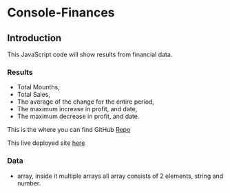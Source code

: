 # Console-Finances
## Introduction

This JavaScript code will show results from financial data.

### Results
- Total Mounths,
- Total Sales,
- The average of the change for the entire period,
- The maximum increase in profit, and date,
- The maximum decrease in profit, and date.

This is the where you can find GitHub [Repo](https://github.com/enx-code/Console-Finances)

This live deployed site [here](https://enx-code.github.io/Console-Finances/)

### Data
- array, inside it multiple arrays all array consists of 2 elements, string and number.